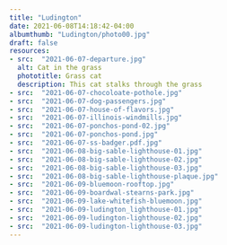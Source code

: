 ```yaml
---
title: "Ludington"
date: 2021-06-08T14:18:42-04:00
albumthumb: "Ludington/photo00.jpg"
draft: false
resources:
- src:  "2021-06-07-departure.jpg"
  alt: Cat in the grass
  phototitle: Grass cat
  description: This cat stalks through the grass
- src:  "2021-06-07-chocoloate-pothole.jpg"
- src:  "2021-06-07-dog-passengers.jpg"
- src:  "2021-06-07-house-of-flavors.jpg"
- src:  "2021-06-07-illinois-windmills.jpg"
- src:  "2021-06-07-ponchos-pond-02.jpg"
- src:  "2021-06-07-ponchos-pond.jpg"
- src:  "2021-06-07-ss-badger.pdf.jpg"
- src:  "2021-06-08-big-sable-lighthouse-01.jpg"
- src:  "2021-06-08-big-sable-lighthouse-02.jpg"
- src:  "2021-06-08-big-sable-lighthouse-03.jpg"
- src:  "2021-06-08-big-sable-lighthouse-plaque.jpg"
- src:  "2021-06-09-bluemoon-rooftop.jpg"
- src:  "2021-06-09-boardwal-stearns-park.jpg"
- src:  "2021-06-09-lake-whitefish-bluemoon.jpg"
- src:  "2021-06-09-ludington_lighthouse-01.jpg"
- src:  "2021-06-09-ludington-lighthouse-02.jpg"
- src:  "2021-06-09-ludington-lighthouse-03.jpg"
---
```

